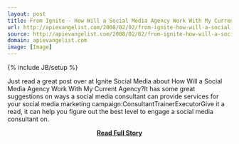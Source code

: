 ```yaml
---
layout: post
title: From Ignite - How Will a Social Media Agency Work With My Current Agency?
url: http://apievangelist.com/2008/02/02/from-ignite-how-will-a-social-media-agency-work-with-my-current-agency/
source: http://apievangelist.com/2008/02/02/from-ignite-how-will-a-social-media-agency-work-with-my-current-agency/
domain: apievangelist.com
image: [Image]
---
```

{% include JB/setup %}<p>Just read a great post over at Ignite Social Media about How Will a Social Media Agency Work With My Current Agency?It has some great suggestions on ways a social media consultant can provide services for your social media marketing campaign:ConsultantTrainerExecutorGive it a read, it can help you figure out the best level to engage a social media consultant on.</p>
<center><p><a href="http://apievangelist.com/2008/02/02/from-ignite-how-will-a-social-media-agency-work-with-my-current-agency/" style='padding:25px; font-sze:18px; font-weight: bold;'>Read Full Story</a></p></center>
